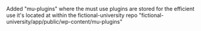 
Added "mu-plugins" where the must use plugins are stored for the efficient use
it's located at within the fictional-university repo "fictional-university/app/public/wp-content/mu-plugins"